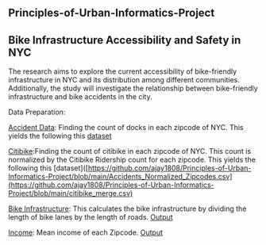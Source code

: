 ## Principles-of-Urban-Informatics-Project

## Bike Infrastructure Accessibility and Safety in NYC

The research aims to explore the current accessibility of bike-friendly infrastructure in NYC and its distribution among different communities. Additionally, the study will investigate the relationship between bike-friendly infrastructure and bike accidents in the city.

Data Preparation:

[Accident Data](https://github.com/ajay1808/Principles-of-Urban-Informatics-Project/blob/main/Accident%20Data%20Prep.ipynb): Finding the count of docks in each zipcode of NYC. This yields the following this [dataset](https://github.com/ajay1808/Principles-of-Urban-Informatics-Project/blob/main/Accidents_Normalized_Zipcodes.csv)

[Citibike](https://github.com/ajay1808/Principles-of-Urban-Informatics-Project/blob/main/Citibike_Infrastructure.ipynb):Finding the count of citibike in each zipcode of NYC. This count is normalized by the Citibike Ridership count for each zipcode. This yields the following this [dataset]([https://github.com/ajay1808/Principles-of-Urban-Informatics-Project/blob/main/Accidents_Normalized_Zipcodes.csv](https://github.com/ajay1808/Principles-of-Urban-Informatics-Project/blob/main/citibike_merge.csv)

[Bike Infrastructure](https://github.com/ajay1808/Principles-of-Urban-Informatics-Project/blob/main/NYC%20Bike%20Infrastructure%20Density.ipynb): This calculates the bike infrastructure by dividing the length of bike lanes by the length of roads. [Output](https://github.com/ajay1808/Principles-of-Urban-Informatics-Project/blob/main/Bike%20Infrastructure%20Density.csv)

[Income](https://github.com/ajay1808/Principles-of-Urban-Informatics-Project/blob/main/Zipcode_NYC_prep.ipynb): Mean income of each Zipcode. [Output](https://github.com/ajay1808/Principles-of-Urban-Informatics-Project/blob/main/NYC_Income.csv)
